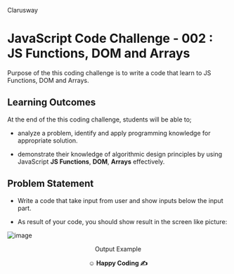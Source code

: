 <p>Clarusway<img align="right"
  src="https://secure.meetupstatic.com/photos/event/3/1/b/9/600_488352729.jpeg"  width="15px"></p>

# JavaScript Code Challenge - 002 : JS Functions, DOM and Arrays

Purpose of the this coding challenge is to write a code that learn to JS Functions, DOM and Arrays.

## Learning Outcomes

At the end of the this coding challenge, students will be able to;

- analyze a problem, identify and apply programming knowledge for appropriate solution.

- demonstrate their knowledge of algorithmic design principles by using JavaScript **JS Functions**, **DOM**, **Arrays** effectively.

## Problem Statement

- Write a code that take input from user and show inputs below the input part.

- As result of your code, you should show result in the screen like picture:

![image](https://drive.google.com/uc?export=view&id=14GgD6Zqt7zXKhg5rIy9KtJcoAxqjiWuO)

<p align="center">Output Example</p>

**<p align="center">&#9786; Happy Coding &#9997;</p>**
